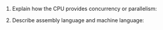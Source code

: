 <!-- Answers to the Short Answer Essay Questions go here -->

1. Explain how the CPU provides concurrency or parallelism:


2. Describe assembly language and machine language:


